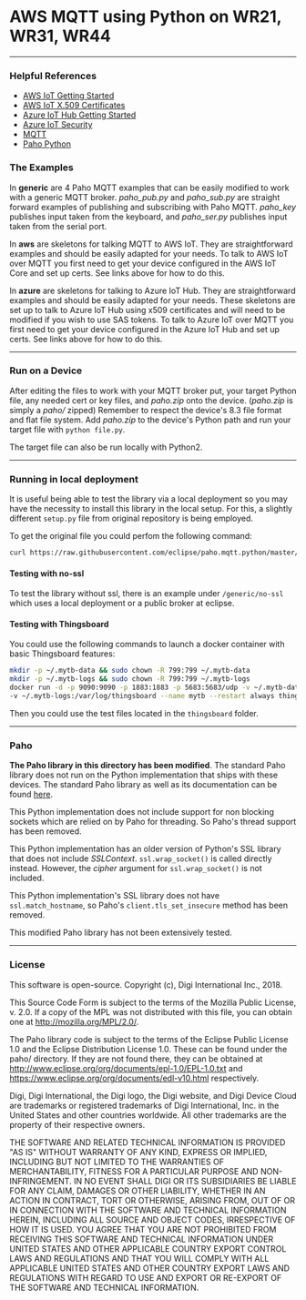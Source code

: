 # AWS MQTT using Python on WR21, WR31, WR44
-------------------------------------------


### Helpful References
- [AWS IoT Getting Started](https://docs.aws.amazon.com/iot/latest/developerguide/iot-gs.html)
- [AWS IoT X.509 Certificates](https://docs.aws.amazon.com/iot/latest/developerguide/managing-device-certs.html)
- [Azure IoT Hub Getting Started](https://docs.microsoft.com/en-us/azure/iot-hub/iot-hub-mqtt-support)
- [Azure IoT Security](https://docs.microsoft.com/en-us/azure/iot-hub/iot-hub-devguide-security)
- [MQTT](http://mqtt.org/)
- [Paho Python](https://github.com/eclipse/paho.mqtt.python)


### The Examples
In __generic__ are 4 Paho MQTT examples that can be easily modified to work with a generic MQTT broker. _paho_pub.py_ and _paho_sub.py_ are straight forward examples of publishing and subscribing with Paho MQTT. _paho_key_ publishes input taken from the keyboard, and _paho_ser.py_ publishes input taken from the serial port.

In __aws__ are skeletons for talking MQTT to AWS IoT. They are straightforward examples and should be easily adapted for your needs. To talk to AWS IoT over MQTT you first need to get your device configured in the AWS IoT Core and set up certs. See links above for how to do this.

In __azure__ are skeletons for talking to Azure IoT Hub. They are straightforward examples and should be easily adapted for your needs. These skeletons are set up to talk to Azure IoT Hub using x509 certificates and will need to be modified if you wish to use SAS tokens. To talk to Azure IoT over MQTT you first need to get your device configured in the Azure IoT Hub and set up certs. See links above for how to do this.


-------------------
### Run on a Device
After editing the files to work with your MQTT broker put, your target Python file, any needed cert or key files, and _paho.zip_ onto the device. (_paho.zip_ is simply a _paho/_ zipped) Remember to respect the device's 8.3 file format and flat file system. Add _paho.zip_ to the device's Python path and run your target file with `python file.py`.

The target file can also be run locally with Python2.

-------------------
### Running in local deployment
It is useful being able to test the library via a local deployment so you may
have the necessity to install this library in the local setup. For this, a
slightly different 
`setup.py` file from original repository is being employed.

To get the original file you could perfom the following command:
```bash
curl https://raw.githubusercontent.com/eclipse/paho.mqtt.python/master/setup.py -o setup.py
```

#### Testing with no-ssl
To test the library without ssl, there is an example under `/generic/no-ssl`
which uses a local deployment or a public broker at eclipse.

#### Testing with Thingsboard
You could use the following commands to launch a docker container with basic
Thingsboard features:

```bash
mkdir -p ~/.mytb-data && sudo chown -R 799:799 ~/.mytb-data
mkdir -p ~/.mytb-logs && sudo chown -R 799:799 ~/.mytb-logs
docker run -d -p 9090:9090 -p 1883:1883 -p 5683:5683/udp -v ~/.mytb-data:/data \
-v ~/.mytb-logs:/var/log/thingsboard --name mytb --restart always thingsboard/tb-postgres
```
Then you could use the test files located in the `thingsboard` folder.

--------
### Paho
__The Paho library in this directory has been modified__. The standard Paho library does not run on the Python implementation that ships with these devices. The standard Paho library as well as its documentation can be found [here](https://github.com/eclipse/paho.mqtt.python).

This Python implementation does not include support for non blocking sockets which are relied on by Paho for threading. So Paho's thread support has been removed.

This Python implementation has an older version of Python's SSL library that does not include _SSLContext_. `ssl.wrap_socket()` is called directly instead. However, the _cipher_ argument for `ssl.wrap_socket()` is not included.

This Python implementation's SSL library does not have `ssl.match_hostname`, so Paho's `client.tls_set_insecure` method has been removed.

This modified Paho library has not been extensively tested.


-----------
### License


This software is open-source. Copyright (c), Digi International Inc., 2018.

This Source Code Form is subject to the terms of the Mozilla Public License, v. 2.0.
If a copy of the MPL was not distributed with this file, you can obtain one at
http://mozilla.org/MPL/2.0/.

The Paho library code is subject to the terms of the Eclipse Public License 1.0 and the Eclipse Distribution License 1.0. These can be found under the paho/ directory.
If they are not found there, they can be obtained at http://www.eclipse.org/org/documents/epl-1.0/EPL-1.0.txt and https://www.eclipse.org/org/documents/edl-v10.html respectively.

Digi, Digi International, the Digi logo, the Digi website, and Digi
Device Cloud are trademarks or registered trademarks of Digi
International, Inc. in the United States and other countries
worldwide. All other trademarks are the property of their respective
owners.

THE SOFTWARE AND RELATED TECHNICAL INFORMATION IS PROVIDED "AS IS"
WITHOUT WARRANTY OF ANY KIND, EXPRESS OR IMPLIED, INCLUDING BUT NOT
LIMITED TO THE WARRANTIES OF MERCHANTABILITY, FITNESS FOR A PARTICULAR
PURPOSE AND NON-INFRINGEMENT. IN NO EVENT SHALL DIGI OR ITS
SUBSIDIARIES BE LIABLE FOR ANY CLAIM, DAMAGES OR OTHER LIABILITY,
WHETHER IN AN ACTION IN CONTRACT, TORT OR OTHERWISE, ARISING FROM, OUT
OF OR IN CONNECTION WITH THE SOFTWARE AND TECHNICAL INFORMATION
HEREIN, INCLUDING ALL SOURCE AND OBJECT CODES, IRRESPECTIVE OF HOW IT
IS USED. YOU AGREE THAT YOU ARE NOT PROHIBITED FROM RECEIVING THIS
SOFTWARE AND TECHNICAL INFORMATION UNDER UNITED STATES AND OTHER
APPLICABLE COUNTRY EXPORT CONTROL LAWS AND REGULATIONS AND THAT YOU
WILL COMPLY WITH ALL APPLICABLE UNITED STATES AND OTHER COUNTRY EXPORT
LAWS AND REGULATIONS WITH REGARD TO USE AND EXPORT OR RE-EXPORT OF THE
SOFTWARE AND TECHNICAL INFORMATION.
